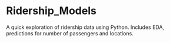 # Ridership_Models
A quick exploration of ridership data using Python. Includes EDA, predictions for number of passengers and locations.
